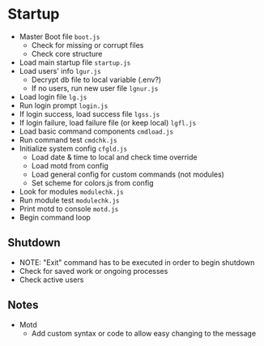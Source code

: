 # Startup

+ Master Boot file `boot.js`
  + Check for missing or corrupt files
  + Check core structure
+ Load main startup file `startup.js`
+ Load users' info `lgur.js`
  + Decrypt db file to local variable (.env?)
  + If no users, run new user file `lgnur.js`
+ Load login file `lg.js`
+ Run login prompt `login.js`
+ If login success, load success file `lgss.js` 
+ If login failure, load failure file (or keep local) `lgfl.js`
+ Load basic command components `cmdload.js`
+ Run command test `cmdchk.js`
+ Initialize system config `cfgld.js`
  + Load date & time to local and check time override
  + Load motd from config
  + Load general config for custom commands (not modules)
  + Set scheme for colors.js from config
+ Look for modules `modulechk.js`
+ Run module test `modulechk.js`
+ Print motd to console `motd.js`
+ Begin command loop

## Shutdown

+ NOTE: "Exit" command has to be executed in order to begin shutdown
+ Check for saved work or ongoing processes
+ Check active users

## Notes

+ Motd
  + Add custom syntax or code to allow easy changing to the message